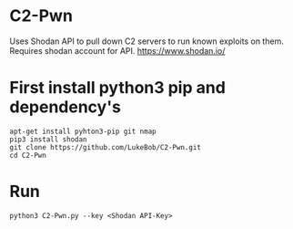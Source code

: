 # C2-Pwn
Uses Shodan API to pull down C2 servers to run known exploits on them.
Requires shodan account for API. https://www.shodan.io/

# First install python3 pip and dependency's

    apt-get install pyhton3-pip git nmap
    pip3 install shodan
    git clone https://github.com/LukeBob/C2-Pwn.git
    cd C2-Pwn
 
# Run
    python3 C2-Pwn.py --key <Shodan API-Key>


